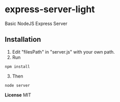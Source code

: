 express-server-light
====================

Basic NodeJS Express Server


Installation
--------------
1. Edit "filesPath" in "server.js" with your own path.
2. Run
```
npm install
```
3. Then
```
node server
```

**License**
MIT